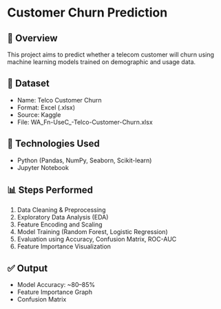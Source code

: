 # Customer Churn Prediction

## 📌 Overview
This project aims to predict whether a telecom customer will churn using machine learning models trained on demographic and usage data.

## 📁 Dataset
- Name: Telco Customer Churn
- Format: Excel (.xlsx)
- Source: Kaggle
- File: WA_Fn-UseC_-Telco-Customer-Churn.xlsx

## 🔧 Technologies Used
- Python (Pandas, NumPy, Seaborn, Scikit-learn)
- Jupyter Notebook

## 📊 Steps Performed
1. Data Cleaning & Preprocessing
2. Exploratory Data Analysis (EDA)
3. Feature Encoding and Scaling
4. Model Training (Random Forest, Logistic Regression)
5. Evaluation using Accuracy, Confusion Matrix, ROC-AUC
6. Feature Importance Visualization

## ✅ Output
- Model Accuracy: ~80–85%
- Feature Importance Graph
- Confusion Matrix

